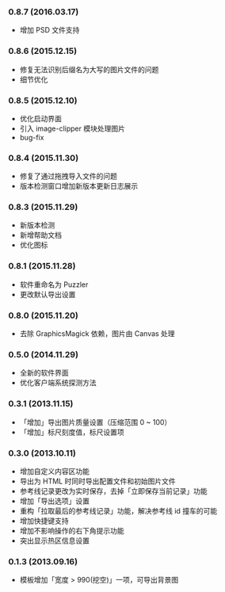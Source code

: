 ### 0.8.7 (2016.03.17)
- 增加 PSD 文件支持

### 0.8.6 (2015.12.15)
- 修复无法识别后缀名为大写的图片文件的问题
- 细节优化

### 0.8.5 (2015.12.10)
- 优化启动界面
- 引入 image-clipper 模块处理图片
- bug-fix

### 0.8.4 (2015.11.30)
- 修复了通过拖拽导入文件的问题
- 版本检测窗口增加新版本更新日志展示

### 0.8.3 (2015.11.29)
- 新版本检测
- 新增帮助文档
- 优化图标

### 0.8.1 (2015.11.28)
- 软件重命名为 Puzzler
- 更改默认导出设置

### 0.8.0 (2015.11.20)
- 去除 GraphicsMagick 依赖，图片由 Canvas 处理

### 0.5.0 (2014.11.29)
- 全新的软件界面
- 优化客户端系统探测方法

### 0.3.1 (2013.11.15)
- 「增加」导出图片质量设置（压缩范围 0 ~ 100）
- 「增加」标尺刻度值，标尺设置项

### 0.3.0 (2013.10.11)
- 增加自定义内容区功能
- 导出为 HTML 时同时导出配置文件和初始图片文件
- 参考线记录更改为实时保存，去掉「立即保存当前记录」功能
- 增加「导出选项」设置
- 重构「拉取最后的参考线记录」功能，解决参考线 id 撞车的可能
- 增加快捷键支持
- 增加不影响操作的右下角提示功能
- 突出显示热区信息设置

### 0.1.3 (2013.09.16)
- 模板增加「宽度 > 990(挖空)」一项，可导出背景图
